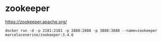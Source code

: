 # zookeeper

https://zookeeper.apache.org/

```
docker run -d -p 2181:2181 -p 2888:2888 -p 3888:3888 --name=zookeeper marcelocenerine/zookeeper:3.4.6
```

